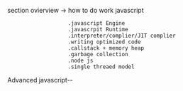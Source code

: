 
section ovierview -> how to do work javascript

                       .javascript Engine
                       .javascrpit Runtime
                       .interpreter/complier/JIT complier
                       .writing optimized code
                       .callstack + memory heap
                       .garbage collection
                       .node js
                       .single threaed model

Advanced javascript--
                       
                       
                       